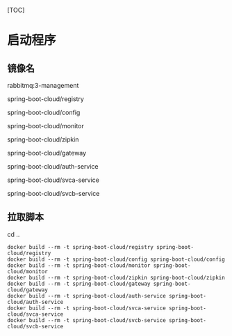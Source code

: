 
[TOC]

# 启动程序

## 镜像名

rabbitmq:3-management

spring-boot-cloud/registry

spring-boot-cloud/config

spring-boot-cloud/monitor

spring-boot-cloud/zipkin

spring-boot-cloud/gateway

spring-boot-cloud/auth-service

spring-boot-cloud/svca-service

spring-boot-cloud/svcb-service

## 拉取脚本

cd ..
```
docker build --rm -t spring-boot-cloud/registry spring-boot-cloud/registry
docker build --rm -t spring-boot-cloud/config spring-boot-cloud/config
docker build --rm -t spring-boot-cloud/monitor spring-boot-cloud/monitor
docker build --rm -t spring-boot-cloud/zipkin spring-boot-cloud/zipkin
docker build --rm -t spring-boot-cloud/gateway spring-boot-cloud/gateway
docker build --rm -t spring-boot-cloud/auth-service spring-boot-cloud/auth-service
docker build --rm -t spring-boot-cloud/svca-service spring-boot-cloud/svca-service
docker build --rm -t spring-boot-cloud/svcb-service spring-boot-cloud/svcb-service
```
